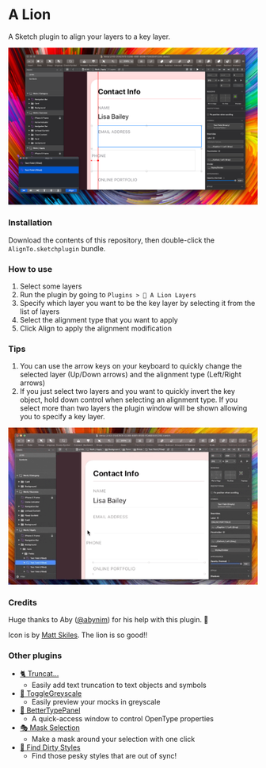 # A Lion

A Sketch plugin to align your layers to a key layer.

![preview of A Lion in Sketch](https://github.com/KevinGutowski/A-Lion/blob/master/preview_images/preview1.png?raw=true)

### Installation
Download the contents of this repository, then double-click the `AlignTo.sketchplugin` bundle.

### How to use

1. Select some layers
2. Run the plugin by going to `Plugins > 🦁 A Lion Layers`
3. Specify which layer you want to be the key layer by selecting it from the list of layers
4. Select the alignment type that you want to apply
5. Click Align to apply the alignment modification

### Tips
1. You can use the arrow keys on your keyboard to quickly change the selected layer (Up/Down arrows) and the alignment type (Left/Right arrows)
2. If you just select two layers and you want to quickly invert the key object, hold down control when selecting an alignment type. If you select more than two layers the plugin window will be shown allowing you to specify a key layer.

![image](https://github.com/KevinGutowski/A-Lion/blob/master/preview_images/preview2.gif?raw=true)

### Credits

Huge thanks to Aby ([@abynim](https://twitter.com/abynim)) for his help with this plugin. 🙌

Icon is by [Matt Skiles](https://twitter.com/matthewskiles). The lion is so good!!

### Other plugins

- [🐈 Truncat...](https://github.com/KevinGutowski/Truncat)
  - Easily add text truncation to text objects and symbols
- [🐉 ToggleGreyscale](https://github.com/KevinGutowski/ToggleGreyscale)
  - Easily preview your mocks in greyscale
- [📌 BetterTypePanel](https://github.com/KevinGutowski/betterTypePanel)
  - A quick-access window to control OpenType properties
- [🎭 Mask Selection](https://github.com/KevinGutowski/Mask-Selection)
  - Make a mask around your selection with one click
- [🔎 Find Dirty Styles](https://github.com/KevinGutowski/FindDirtyStyles)
  - Find those pesky styles that are out of sync!
